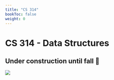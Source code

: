 ```yaml
---
title: "CS 314"
bookToc: false
weight: 0
---
```


# CS 314 - Data Structures

## Under construction until fall :hammer:

![](/img/construction.png?raw=true)